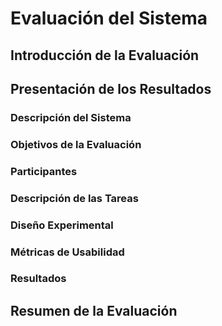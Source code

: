 # Evaluación del Sistema

## Introducción de la Evaluación

## Presentación de los Resultados

### Descripción del Sistema

### Objetivos de la Evaluación

### Participantes

### Descripción de las Tareas

### Diseño Experimental

### Métricas de Usabilidad

### Resultados

## Resumen de la Evaluación

